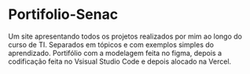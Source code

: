 # Portifolio-Senac
Um site apresentando todos os projetos realizados por mim ao longo do curso de TI. Separados em tópicos e com exemplos simples do aprendizado. Portifólio com a modelagem feita no figma, depois a codificação feita no Vsisual Studio Code e depois alocado na Vercel.
